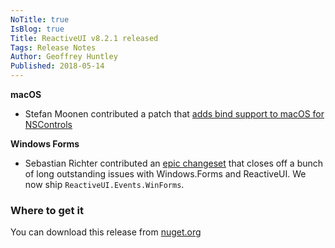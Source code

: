 ```yaml
---
NoTitle: true
IsBlog: true
Title: ReactiveUI v8.2.1 released
Tags: Release Notes
Author: Geoffrey Huntley
Published: 2018-05-14
---
```


__macOS__

- Stefan Moonen contributed a patch that [adds bind support to macOS for NSControls](https://github.com/reactiveui/ReactiveUI/pull/1607)

__Windows Forms__

- Sebastian Richter contributed an [epic changeset](https://github.com/reactiveui/ReactiveUI/pull/1640) that closes off a bunch of long outstanding issues with Windows.Forms and ReactiveUI. We now ship `ReactiveUI.Events.WinForms`.

### Where to get it
You can download this release from [nuget.org](https://www.nuget.org/packages/reactiveui/8.2.1)
